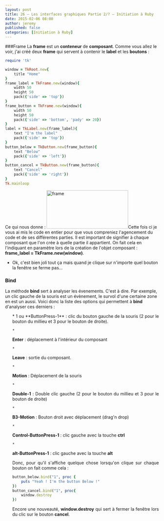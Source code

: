 ```yaml
---
layout: post
title: 26 – Les interfaces graphiques Partie 2/? – Initiation à Ruby
date: 2015-02-06 08:00
author: jeremy
published: false
categories: [Initiation à Ruby]
---
```

###Frame
La **frame** est un **conteneur** de **composant**. Comme vous allez le voir, j'ai créé deux **frame** qui servent à contenir le **label** et les **boutons** :


```ruby
require 'tk'

window = TkRoot.new{
	title "Home"
}
frame_label = TkFrame.new(window){
	width 50
	height 50
	pack({'side' => 'top'})
}
frame_button = TkFrame.new(window){
	width 50
	height 50
	pack({'side' => 'bottom', 'pady' => 20})
}
label = TkLabel.new(frame_label){
	text "I'm the label"
	pack({'side' => 'top'})
}
button_below = TkButton.new(frame_button){
	text "Below"
	pack({'side' => 'left'})
}
button_cancel = TkButton.new(frame_button){
	text "Cancel"
	pack({'side' => 'right'})
}
Tk.mainloop
```
<!--break-->

Ce qui nous donne :
<a href="https://unruby.files.wordpress.com/2015/02/frame.png"><img class="aligncenter size-full wp-image-529" src="https://unruby.files.wordpress.com/2015/02/frame.png" alt="frame" width="267" height="125" /></a>Cette fois ci je vous ai mis le code en entier pour que vous compreniez l'agencement du code et de ses différentes parties.
Il est important de signifier à chaque composant que l'on crée à quelle partie il appartient. On fait cela en l'indiquant en paramètre lors de la création de l'objet composant : **frame_label = TkFrame.new(window)**.
- Ok, c'est bien joli tout ça mais quand je clique sur n'importe quel bouton la fenêtre se ferme pas...

### **Bind**
La méthode **bind** sert à analyser les évenements. C'est à dire. Par exemple, un clic gauche de la souris est un évènement, le survol d'une certaine zone en est un aussi. Voici donc la liste des options qui permettent à **bind** d'analyser ces derniers :

<ul style="text-align:justify;">
	*
1 ou **ButtonPress-1** : clic du bouton gauche de la souris (2 pour le bouton du millieu et 3 pour le bouton de droite).

	*
**Enter** : déplacement à l'intérieur du composant

	*
**Leave** : sortie du composant.

	*
**Motion** : Déplacement de la souris

	*
**Double-1** : Double clic gauche (2 pour le bouton du millieu et 3 pour le bouton de droite)

	*
**B3-Motion** : Bouton droit avec déplacement (drag'n drop)

	*
**Control-ButtonPress-1** : clic gauche avec la touche **ctrl**

	*
**alt-ButtonPress-1** : clic gauche avec la touche **alt**


Donc, pour qu'il s'affiche quelque chose lorsqu'on clique sur chaque bouton on fait comme cela :

```ruby
button_below.bind("1", proc {
	puts "Yeah ! I'm the button Below !"
})
button_cancel.bind("1", proc{
	window.destroy
})
```

Encore une nouveauté, **window.destroy** qui sert à fermer la fenêtre lors du clic sur le bouton **cancel**.
